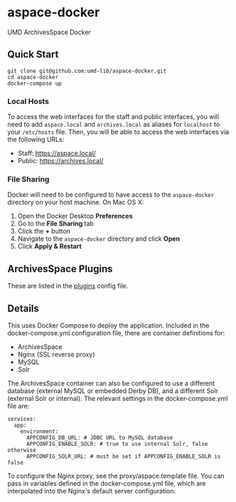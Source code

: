 # aspace-docker

UMD ArchivesSpace Docker

## Quick Start

```
git clone git@github.com:umd-lib/aspace-docker.git
cd aspace-docker
docker-compose up
```

### Local Hosts

To access the web interfaces for the staff and public interfaces, you will need
to add `aspace.local` and `archives.local` as aliases for `localhost` to your
`/etc/hosts` file. Then, you will be able to access the web interfaces via the
following URLs:

* Staff: <https://aspace.local/>
* Public: <https://archives.local/>

### File Sharing

Docker will need to be configured to have access to the `aspace-docker` directory
on your host machine. On Mac OS X:

1. Open the Docker Desktop **Preferences**
2. Go to the **File Sharing** tab
3. Click the **+** button
4. Navigate to the `aspace-docker` directory and click **Open**
5. Click **Apply & Restart**

## ArchivesSpace Plugins

These are listed in the [plugins](archivesspace/config/plugins) config file.

## Details

This uses Docker Compose to deploy the application. 
Included in the docker-compose.yml configuration file, there are container
definitions for:

* ArchivesSpace
* Nginx (SSL reverse proxy)
* MySQL
* Solr 

The ArchivesSpace container can also be configured to use a different database (external MySQL or embedded Derby DB), and a different Solr (external Solr or
internal). The relevant settings in the docker-compose.yml file are:

```
services:
  app:
    environment:
      APPCONFIG_DB_URL: # JDBC URL to MySQL database
      APPCONFIG_ENABLE_SOLR: # true to use internal Solr, false otherwise
      APPCONFIG_SOLR_URL: # must be set if APPCONFIG_ENABLE_SOLR is false
```

To configure the Nginx proxy, see the proxy/aspace.template file. You can pass
in variables defined in the docker-compose.yml file, which are interpolated
into the Nginx's default server configuration.